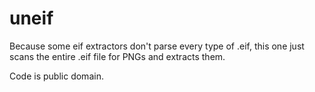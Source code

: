 # uneif
Because some eif extractors don't parse every type of .eif, this one just scans the entire .eif file for PNGs and extracts them.

Code is public domain.
